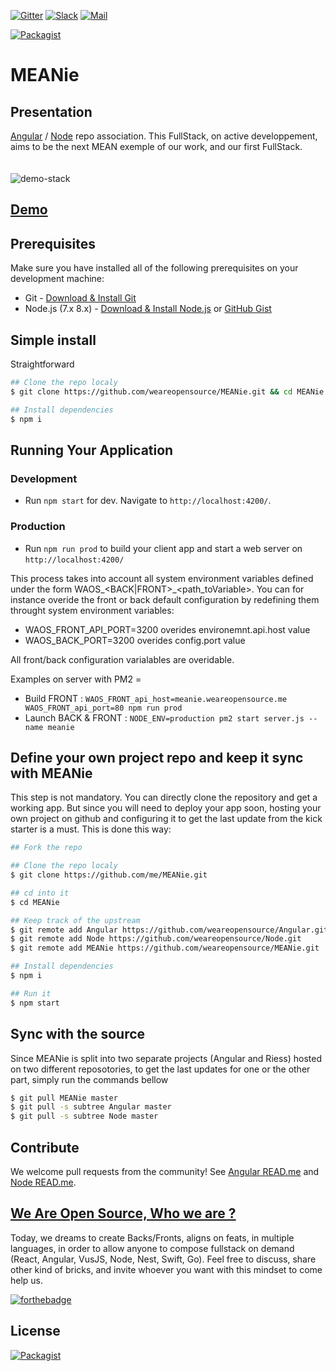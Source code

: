 [![Gitter](https://badges.weareopensource.me/gitter/room/nwjs/nw.js.svg?style=flat-square)](https://gitter.im/weareopensource) [![Slack](https://badges.weareopensource.me/badge/Chat-On%20Slack-d0355b.svg?style=flat-square)](mailto:weareopensource.me@gmail.com?subject=Join%20Slack&body=Hi,%20I%20found%20your%20community%20We%20Are%20Open%20Source.%20I%20would%20be%20interested%20to%20join%20the%20Slack%20to%20share%20and%20discuss,%20Thanks) [![Mail](https://badges.weareopensource.me/badge/Contact-By%20Mail-3498db.svg?style=flat-square)](mailto:weareopensource.me@gmail.com?subject=Contact)

[![Packagist](https://badges.weareopensource.me/packagist/l/doctrine/orm.svg?style=flat-square)](/LICENSE.md)

# MEANie

## Presentation 
[Angular](https://github.com/weareopensource/Angular) / [Node](https://github.com/weareopensource/Node) repo association. This FullStack, on active developpement, aims to be the next MEAN exemple of our work, and our first FullStack. 
<br><br><br>
![demo-stack](https://raw.githubusercontent.com/weareopensource/Angular/assets/screenshot.png)

## [Demo](http://meanie.weareopensource.me) 

## Prerequisites
Make sure you have installed all of the following prerequisites on your development machine:
* Git - [Download & Install Git](https://git-scm.com/downloads)
* Node.js (7.x 8.x) - [Download & Install Node.js](https://nodejs.org/en/download/) or [GitHub Gist](https://gist.github.com/isaacs/579814)

## Simple install
Straightforward
```bash
## Clone the repo localy
$ git clone https://github.com/weareopensource/MEANie.git && cd MEANie

## Install dependencies
$ npm i
```

## Running Your Application
   ### Development
   * Run `npm start` for dev. Navigate to `http://localhost:4200/`.
   ### Production
   * Run `npm run prod` to build your client app and start a web server on `http://localhost:4200/`

   This process takes into account all system environment variables defined under the form WAOS_<BACK|FRONT>_<path_toVariable>. You can for instance overide the front or back default configuration by redefining them throught system environment variables:
   -  WAOS_FRONT_API_PORT=3200 overides environemnt.api.host value
   -  WAOS_BACK_PORT=3200 overides config.port value

All front/back configuration varialables are overidable.

   Examples on server with PM2 = 
   
   - Build FRONT : `WAOS_FRONT_api_host=meanie.weareopensource.me WAOS_FRONT_api_port=80 npm run prod`
   - Launch BACK & FRONT : `NODE_ENV=production pm2 start server.js --name meanie`

## Define your own project repo and keep it sync with MEANie
This step is not mandatory. You can directly clone the repository and get a working app. But since you will need to deploy your app soon, hosting your own project on github and configuring it to get the last update from the kick starter is a must. This is done this way:
```bash
## Fork the repo

## Clone the repo localy
$ git clone https://github.com/me/MEANie.git

## cd into it
$ cd MEANie

## Keep track of the upstream
$ git remote add Angular https://github.com/weareopensource/Angular.git
$ git remote add Node https://github.com/weareopensource/Node.git
$ git remote add MEANie https://github.com/weareopensource/MEANie.git

## Install dependencies
$ npm i

## Run it
$ npm start
```

## Sync with the source
Since MEANie is split into two separate projects (Angular and Riess) hosted on two different reposotories, to get the last updates for one or the other part, simply run the commands bellow
```bash
$ git pull MEANie master
$ git pull -s subtree Angular master
$ git pull -s subtree Node master
```

## Contribute
We welcome pull requests from the community!
See [Angular READ.me](https://github.com/weareopensource/Angular) and [Node READ.me](https://github.com/weareopensource/Node).

## [We Are Open Source, Who we are ?](https://weareopensource.me)
Today, we dreams to create Backs/Fronts, aligns on feats, in multiple languages, in order to allow anyone to compose fullstack on demand (React, Angular, VusJS, Node, Nest, Swift, Go).
Feel free to discuss, share other kind of bricks, and invite whoever you want with this mindset to come help us.

[![forthebadge](https://forthebadge.com/images/badges/built-with-love.svg)](https://forthebadge.com)


## License
[![Packagist](https://badges.weareopensource.me/packagist/l/doctrine/orm.svg?style=flat-square)](/LICENSE.md)
